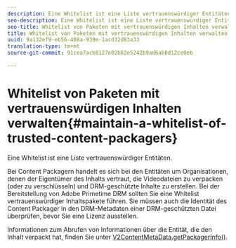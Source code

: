 ```yaml
---
description: Eine Whitelist ist eine Liste vertrauenswürdiger Entitäten.
seo-description: Eine Whitelist ist eine Liste vertrauenswürdiger Entitäten.
seo-title: Whitelist von Paketen mit vertrauenswürdigen Inhalten verwalten
title: Whitelist von Paketen mit vertrauenswürdigen Inhalten verwalten
uuid: 9a132ef9-eb56-408a-939e-1acd32d83a33
translation-type: tm+mt
source-git-commit: 91cea7acb8127e02b82e5242b9ad6ab0d12ce0eb

---
```



# Whitelist von Paketen mit vertrauenswürdigen Inhalten verwalten{#maintain-a-whitelist-of-trusted-content-packagers}

Eine Whitelist ist eine Liste vertrauenswürdiger Entitäten.

Bei Content Packagern handelt es sich bei den Entitäten um Organisationen, denen der Eigentümer des Inhalts vertraut, die Videodateien zu verpacken (oder zu verschlüsseln) und DRM-geschützte Inhalte zu erstellen. Bei der Bereitstellung von Adobe Primetime DRM sollten Sie eine Whitelist vertrauenswürdiger Inhaltspakete führen. Sie müssen auch die Identität des Content Packager in den DRM-Metadaten einer DRM-geschützten Datei überprüfen, bevor Sie eine Lizenz ausstellen.

Informationen zum Abrufen von Informationen über die Entität, die den Inhalt verpackt hat, finden Sie unter [V2ContentMetaData.getPackagerInfo()](https://help.adobe.com/en_US/primetime/api/drm-apis/server/javadocs-flashaccess-pro/com/adobe/flashaccess/sdk/media/drm/keys/v2/V2ContentMetaData.html#getPackagerInfo()).
